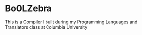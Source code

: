 Bo0LZebra
=========

This is a Compiler I built during my Programming Languages and Translators class at Columbia University
